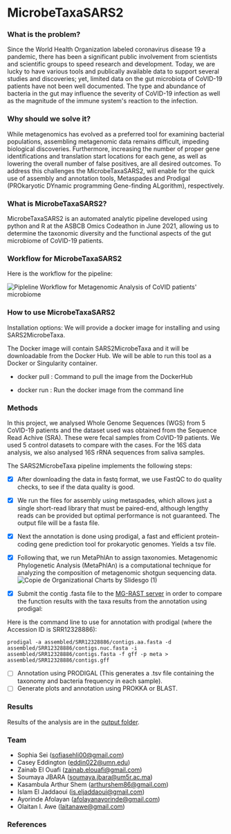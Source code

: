 # MicrobeTaxaSARS2

### What is the problem?
Since the World Health Organization labeled coronavirus disease 19 a pandemic, there has been a significant public involvement from scientists and scientific groups to speed research and development. Today, we are lucky to have various tools and publically available data to support several studies and discoveries; yet, limited data on the gut microbiota of CoVID-19 patients have not been well documented. The type and abundance of bacteria in the gut may influence the severity of CoVID-19 infection as well as the magnitude of the immune system's reaction to the infection.

### Why should we solve it?
While metagenomics has evolved as a preferred tool for examining bacterial populations, assembling metagenomic data remains difficult, impeding biological discoveries. Furthermore, increasing the number of proper gene identifications and translation start locations for each gene, as well as lowering the overall number of false positives, are all desired outcomes. To address this challenges the MicrobeTaxaSARS2, will enable for the quick use of assembly and annotation tools, Metaspades and Prodigal (PROkaryotic DYnamic programming Gene-finding ALgorithm), respectively. 

### What is MicrobeTaxaSARS2?
MicrobeTaxaSARS2 is an automated analytic pipeline developed using python and R at the ASBCB Omics Codeathon in June 2021, allowing us to determine the taxonomic diversity and the functional aspects of the gut microbiome of CoVID-19 patients.

### Workflow for MicrobeTaxaSARS2
Here is the workflow for the pipeline:

![Pipleline Workflow for Metagenomic Analysis of CoVID patients' microbiome](img/workflow.png)

### How to use MicrobeTaxaSARS2
Installation options:
We will provide a docker image for installing and using SARS2MicrobeTaxa.

The Docker image will contain SARS2MicrobeTaxa and it will be downloadable from the Docker Hub.
We will be able to run this tool as a Docker or Singularity container.

- docker pull <!-- omicscodeathon/microbetaxasars2 -->: Command to pull the image from the DockerHub

- docker run <!-- omicscodeathon/microbetaxasars2 -->: Run the docker image from the command line


### Methods

In this project, we analysed Whole Genome Sequences (WGS) from 5 CoVID-19 patients and the dataset used was obtained from the Sequence Read Achive (SRA). These were fecal samples from CoVID-19 patients. We used 5 control datasets to compare with the cases. For the 16S data analysis, we also analysed 16S rRNA sequences from saliva samples.

The SARS2MicrobeTaxa pipeline implements the following steps:
- [x] After downloading the data in fastq format, we use FastQC to do quality checks, to see if the data quality is good.
- [x] We run the files for assembly using metaspades, which allows just a single short-read library that must be paired-end, although lengthy reads can be provided but optimal performance is not guaranteed. The output file will be a fasta file.
- [x] Next the annotation is done using prodigal, a fast and efficient protein-coding gene prediction tool for prokaryotic genomes. Yields a tsv file.
- [x] Following that, we run MetaPhlAn to assign taxonomies. Metagenomic Phylogenetic Analysis (MetaPhlAn) is a computational technique for analyzing the composition of metagenomic shotgun sequencing data.
![Copie de Organizational Charts by Slidesgo (1)](https://user-images.githubusercontent.com/85350037/120916330-50a9a580-c6a9-11eb-8c75-3284cbfb4660.jpg) 

- [x] Submit the contig .fasta file to the [MG-RAST server](https://www.mg-rast.org) in order to compare the function results with the taxa results from the annotation using prodigal:

Here is the command line to use for annotation with prodigal (where the Accession ID is SRR12328886):
```
prodigal -a assembled/SRR12328886/contigs.aa.fasta -d assembled/SRR12328886/contigs.nuc.fasta -i assembled/SRR12328886/contigs.fasta -f gff -p meta > assembled/SRR12328886/contigs.gff
```

- [ ] Annotation using PRODIGAL (This generates a .tsv file containing the taxonomy and bacteria frequency in each sample).
- [ ] Generate plots and annotation using PROKKA or BLAST.

### Results
Results of the analysis are in the [output folder](output/).

### Team
- Sophia Sei (sofiasehli00@gmail.com)
- Casey Eddington (eddin022@umn.edu)
- Zainab El Ouafi (zainab.elouafi@gmail.com)
- Soumaya JBARA (soumaya.jbara@um5r.ac.ma)
- Kasambula Arthur Shem (arthurshem86@gmail.com)
- Islam El Jaddaoui (is.eljaddaoui@gmail.com)
- Ayorinde Afolayan (afolayanayorinde@gmail.com)
- Olaitan I. Awe (laitanawe@gmail.com)

### References
